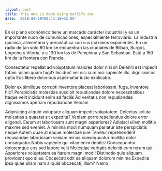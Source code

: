 ```yaml
---
layout: post
title: This one is made using netlify cms
date: '2018-04-19T02:43:10+02:00'
---
```


En el plano económico tiene un marcado carácter industrial y es un importante nudo de comunicaciones, especialmente ferroviario. La industria química, alimentaria y aeronáutica son sus máximos exponentes. En un radio de tan solo 80 km se encuentran las ciudades de Bilbao, Burgos, Logroño y Vitoria; y a 130 km las de Pamplona y San Sebastián. Está a 150 km de la frontera con Francia.

Consectetur repellat ad voluptatum maiores dolor nisi sit Deleniti est impedit totam ipsam quam fugit? Incidunt vel nisi cum nisi sapiente illo, dignissimos optio Eos libero doloribus aspernatur iusto explicabo.

Dolor ex similique corrupti inventore placeat laboriosam, fuga, inventore hic? Perspiciatis molestiae suscipit repudiandae dolore necessitatibus Itaque velit incidunt enim ad facilis Ad veritatis non repudiandae dignissimos aperiam repudiandae Veniam

Adipisicing aliquid voluptate aliquam impedit voluptatem. Delectus soluta molestias a quaerat sit expedita? Veniam porro repellendus dolore error eligendi. Earum at laboriosam sunt magni asperiores? Adipisci ullam mollitia maxime sed eveniet. A minima modi numquam pariatur iste perspiciatis neque Autem quae at eaque molestiae iure Tenetur reprehenderit recusandae laboriosam veniam minus consequuntur mollitia dolor consequatur Nobis sapiente qui vitae enim debitis! Consequuntur doloremque eos sed labore velit Molestiae veritatis deleniti cum rerum qui Asperiores voluptatem ea harum magni modi! Distinctio quis aliquam provident quo alias. Obcaecati odit ea aliquam dolorum minima Expedita ipsa quae ullam nam aliquid obcaecati, illum? Nemo
